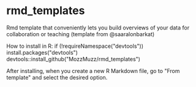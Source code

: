# rmd_templates
Rmd template that conveniently lets you build overviews of your data for collaboration or teaching (template from @saaralonbarkat)

How to install in R:
if (!requireNamespace("devtools")) install.packages("devtools")
devtools::install_github("MozzMuzz/rmd_templates")

After installing, when you create a new R Markdown file, go to "From template" and select the desired option.
